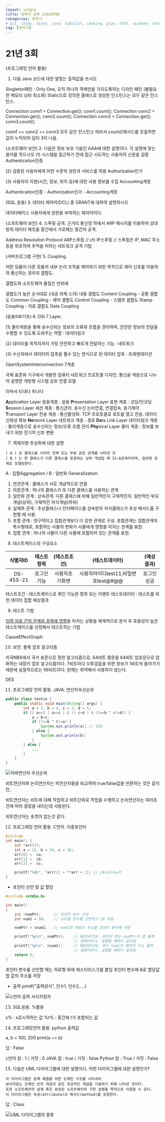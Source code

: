 ```yaml
---
layout: single
title: 정처기 공부 22020706
categories: 정처기
# git, study, diary, java, toDolist, cooking, plan, html, academy, html/css, JSP, 정처기
tag: [정처기] 
---
```


# 21년 3회 

(프로그래밍 언어 활용)
1. 다음 Java 코드에 대한 알맞는 출력값을 쓰시오

Singleton패턴 : Only One, 오직 하나의 객체만을 가지도록하는 디자인 패턴
(불필요한 메모리 낭비 최소화)
Static으로 정의한 클래스로 생성한 인스턴스는 모두 같은 인스턴스.

Connection conn1 = Connection.get();
conn1.count();
Connection conn2 = Connection.ger();
conn2.count();
Connection conn3 = Connection.get();
conn3.count();

conn1 == conn2 == conn3 모두 같은 인스턴스
따라서 count()메서드를 호출하면 값이 누적되어 답이 3이 나옴.


(소프트웨어 보안)
2. 다음은 정보 보호 기술인 AAA에 대한 설명이다. 각 설명에 맞는 용어를 적으시오
(1) 시스템을 접근하기 전에 접근 시도하는 사용자의 신원을 검증 
Authentication인증

(2) 검증된 사용자에게 어떤 수준의 권한과 서비스를 허용
Authorization인가

(3) 사용자의 자원(시간, 정보, 위치 등)에 대한 사용 정보를 수집
Accounting계정

Authentication인증 - Authorization인가 - Accounting계정


(SQL 응용)
3. 데이터 제어어(DCL) 중 GRANT에 대하여 설명하시오

데이터베이스 사용자에게 권한을 부여하는 제어어이다.


(소프트웨어 보안)
4. 스푸핑 공격. 
근거리 통신망 하에서 ARP 메시지를 이용하여 상대방의 데이터 패킷을 중간에서 가로채는 중간자 공격.

Address Resolution Protocol  ARP스푸핑 // cf) IP스푸핑
// 스푸핑은 IP, MAC 주소 등을 위조하여 추적을 피하는 네트워크 공격 기법


(서버프로그램 구현)
5. Coupling.

어떤 모듈이 다른 모듈의 내부 논리 조직을 제어하기 위한 목적으로 제어 신호를 이용하여 통신하는 경우의 결합도.

결합도와 소프트웨어 품질은 반비례

결합도가 높은 순서대로 (내공 외제 스자)
내용 결합도 Content Coupling - 공통 결합도 Common Coupling - 제어 결합도 Control Coupling - 스탬프 결합도 Stamp Coupling - 자료 결합도 Data Coupling


(응용SW기초)
6. OSI 7 Layer.

(1) 물리계층을 통해 송수신되는 정보의 오류와 흐름을 관리하여, 안전한 정보의 전달을 수행할 수 있도록 도와주는 역할 : 데이터링크

(2) 데이터를 목적지까지 가장 안전하고 빠르게 전달하는 기능 : 네트워크

(3) 수신자에서 데이터의 압축을 풀수 있는 방식으로 된 데이터 압축 : 프레젠테이션

OpenSystemInterconnection 7계층

국제 표준화 기구에서 개발한 
컴퓨터 네트워크 프로토콜 디자인, 통신을 계층으로 나누어 설명한 
개방형 시스템 상호 연결 모델

아파서 티내다 피나다

**A**pplication Layer 응용계층 : 응용
**P**resentation Layer 표현 계층 : 코딩/인코딩
**S**ession Layer 세션 계층 : 통신관리. 송수신 논리연결, 연결접속, 동기제어
**T**ransport Layer 전송 계층 : 통신활성화. TCP 프로토콜로 포트를 열고 전송. 데이터 신뢰성 확보
**Ne**twork Layer 네트워크 계층 : 경로
**Da**ta Link Layer 데이터링크 계층 : 물리계층으로 송수신되는 정보/오류 흐름 관리
**Phy**sical Layer 물리 계층 : 정보를 보내기 위한 전기적 신호 변환


7. 객체지향 추상화에 대한 설명

~~~
( A ) 은 클래스들 사이의 전체 또는 부분 같은 관계를 나타낸 것
( B ) 는 한 클래스가 다른 클래스를 포함하는 상위 개념일 때 IS-A관계라하며, 일반화 관계로 모델링한다.
~~~
A : 집합Aggregation / B : 일반화 Generalization

1) 연관관계 : 클래스가 서로 개념적으로 연결
2) 의존관계 : 하나의 클래스가 또 다른 클래스를 사용하는 관계
3) 일반화 관계 : 상속관계. 다른 클래스에 비해 일반적인지 구체적인지.
               일반적인 부모개념(상위), 구체적인 자식개념(하위)
4) 실체화 관계 : 추상클래스나 인터페이스를 상속받아 자식클래스가 추상 메서드를 구현할 때 사용. 
5) 포함 관계 : 영구적이고 집합관계보다 더 강한 관계로 구성.
              포함관계는 집합관계의 특수형태로, 포함하는 사물의 변화가 사물에게 영향을 미치는 관계를 표현.
6) 집합 관계 : 하나의 사물이 다른 사물에 포함되어 있는 관계를 표현.


8. 테스트케이스의 구성요소

|식별자ID|테스트항목|**(테스트조건)**|**(테스트데이터)**|**(예상결과)**|
|:--:|:--:|:--:|:--:|:--:|
|DS-45S-21|로그인기능|사용자초기화면|사용자아이디test11,비밀번호test@#@@|로그인성공|

테스트조건 : 테스트케이스로 확인 가능한 항목 또는 이벤트
테스트데이터 : 테스트를 위한 데이터 집합
예상결과


9. 테스트 기법

<u>입력 자료 간의 관계와 출력에 영향</u>을 미치는 상황을 체계적으로 분석 후 
효용성이 높은 테스트케이스를 선정해서 테스트하는 기법

CauseEffectGraph


10. 보안. 블록 암호 알고리즘

미국NBS에서 국가 표준으로 정한 알고리즘으로, 
64비트 평문을 64비트 암호문으로 암화하는 내장키 암호 알고리즘이다.
7비트마다 오류검출을 위한 정보가 1비트씩 들어가기 때문에
실질적으로는 56비트이다. 현재는 취약해서 사용하지 않는다.

DES


11. 프로그래밍 언어 활용. JAVA. 연산자우선순위

~~~java
public class testco {
    public static void main(String[] args) {
        int a = 3, b = 4, c = 3, d = 5;
        if (( a==2 | a==c ) & !( c>d ) & (1==b ^ c!=d)) {
            a = b+c;
            if (7==b ^ C!=a) {
                System.out.prinln(a); // 정답
            } else {
                System.out.prinln(b);
            }
        } else {
            ...
        }
    }
}
~~~

![자바연산자 우선순위](https://hongong.hanbit.co.kr/wp-content/uploads/2021/11/%EC%9E%90%EB%B0%94_%EC%97%B0%EC%82%B0%EC%9D%98_%EB%B0%A9%ED%96%A5%EA%B3%BC_%EC%9A%B0%EC%84%A0%EC%88%9C%EC%9C%84-1024x540.png)

비트연산자와 논리연산자는 
피연산자들을 비교하여 true/false값을 반환하는 것은 같지만,

비트연산자는 비트에 대해 작업하고 비트단위로 작업을 수행하고
논리연산자는 여러조건에 따라 결정을 내리는데 사용된다.

비트연산자는 숏컷이 없는것 같다.


12. 프로그래밍 언어 활용. C언어. 이중포인터

~~~C
#include
int main() {
    int *arr[3];
    int a = 12, b = 24, c = 36;
    arr[0] =  &a; 
    arr[1] =  &b; 
    arr[2] =  &c; 

    printf("%dn", *arr[1] + **arr + 1); // 24+12+1=27
}
~~~

- 포인터 선언 및 값 할당
~~~C
#include <stdio.h>

int main()
{
    int *numPtr;      // 포인터 변수 선언
    int num1 = 10;    // int형 변수를 선언하고 10 저장

    numPtr = &num1;   // num1의 메모리 주소를 포인터 변수에 저장

    printf("%p\n", numPtr);    // 0055FC24: 포인터 변수 numPtr의 값 출력
                               // 컴퓨터마다, 실행할 때마다 달라짐
    printf("%p\n", &num1);     // 0055FC24: 변수 num1의 메모리 주소 출력
                               // 컴퓨터마다, 실행할 때마다 달라짐
    return 0;
}
~~~

포인터 변수를 선언할 때는 자료형 뒤에 에스터리스크를 붙임
포인터 변수에 &로 할당값할 값의 주소를 저장


- 출력
printf("출력양식", 인수1, 인수2,....)

![c언어 출력 서식지정자](https://s3-ap-northeast-2.amazonaws.com/opentutorials-user-file/module/3921/9925.PNG)


13. SQL응용. %활용

s% : s로시작하는 값
%t% : 중간에 t가 포함되는 값


14. 프로그래밍언어 활용. python 출력값

a, b = 100, 200
print(a == b)

답 : False 

c언어 참 : 1 / 거짓 : 0
JAVA 참 : true / 거짓 : false
Python 참 : True / 거짓 : False


15. 다음은 UML 다이어그램에 대한 설명이다. 어떤 다이어그램에 대한 설명인가?

~~~
이 다이어그램은 문제 해결을 위한 도메인 구조를 나타내어 
보이지않는 도메인 안의 개념과 같은 추상적인 개념을 기술하기 위해 나타낸 것이다.
또한 소프트웨어의 설계 혹은 완성된 소프트웨어의 구현 설명을 목적으로 사용할 수 있다.
이 다이어그램은 속성(attribute)과 메서드(method)를 포함한다.
~~~

답 : Class

![UML 다이어그램의 종류](https://mblogthumb-phinf.pstatic.net/MjAxNjExMDRfMTA0/MDAxNDc4MjIzNTc3MTI0.qAKj7Gk7fzjl1rWAsIKOMxzBIio0l83qsHKQx4BkTokg.vzMm-WDPCtjyOV4eP0-smulKpn6es6-zCu7cAecr8ksg.PNG.suresofttech/%EA%B7%B8%EB%A6%BC1_UML%EB%B6%84%EC%84%9D%EC%84%A4%EA%B3%84%EC%8B%A4%EB%AC%B4.png?type=w800)




